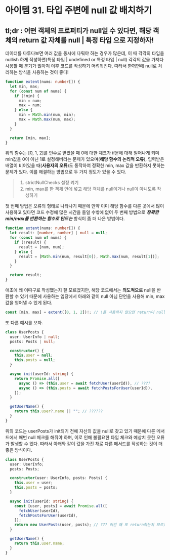 # 아이템 31. 타입 주변에 null 값 배치하기

## tl;dr : 어떤 객체의 프로퍼티가 null일 수 있다면, 해당 객체의 return 값 자체를 null | 특정 타입 으로 지정하자!

데이터를 다루다보면 여러 값을 동시에 다뤄야 하는 경우가 많은데, 이 때 각각의 타입을 nullish 하게 작성하면(특정 타입 | undefined or 특정 타입 | null) 각각의 값을 가져다 사용할 때 분기가 많아져 이후 코드를 작성하기 어려워진다. 따라서 한꺼면에 null로 처리하는 방식을 사용하는 것이 좋다!

```ts
function extent(nums: number[]) {
  let min, max;
  for (const num of nums) {
    if (!min) {
      min = num;
      max = num;
    } else {
      min = Math.min(num, min);
      max = Math.max(num, max);
    }
  }

  return [min, max];
}
```

위의 함수는 [0, 1, 2]를 인수로 받았을 때 0에 대한 체크가 if문에 대해 일어나게 되며 min값을 0이 아닌 1로 설정해버리는 문제가 있으며(**해당 함수의 논리적 오류**), 입력받은 배열이 비어있을 때(**사용자의 오류**)도 동작하여 정확한 min, max 값을 반환하지 못하는 문제가 있다. 이를 해결하는 방법으로 두 가지 정도가 있을 수 있다.

> 1. strictNullChecks 설정 켜기
> 2. min, max를 한 객체 안에 넣고 해당 객체를 null이거나 null이 아니도록 작성하기

첫 번째 방법은 오류의 형태로 나타나기 때문에 만약 이미 해당 함수를 다른 곳에서 많이 사용하고 있다면 코드 수정에 많은 시간을 들일 수밖에 없어 두 번째 방법으로 **_정확한 min/max를 반환하는 함수로 만드는_** 방식이 좀 더 나은 방법이다.

```ts
function extent(nums: number[]) {
  let result: [number, number] | null = null;
  for (const num of nums) {
    if (!result) {
      result = [num, num];
    } else {
      result = [Math.min(num, result[0]), Math.max(num, result[1])];
    }
  }

  return result;
}
```

애초에 왜 이따구로 작성했는지 잘 모르겠지만, 해당 코드에서는 **의도적으로** null을 반환할 수 있기 때문에 사용하는 입장에서 아래와 같이 null 아님 단언을 사용해 min, max 값을 얻어낼 수 있게 된다.

```ts
const [min, max] = extent([0, 1, 2])!; // !를 사용하지 않으면 return이 null 일 수 있어 min, max의 타입이 null 가능 타입이 되버림
```

또 다른 예시를 보자.

```ts
class UserPosts {
  user: UserInfo | null;
  posts: Posts | null;

  constructor() {
    this.user = null;
    this.posts = null;
  }

  async init(userId: string) {
    return Promise.all([
      async () => (this.user = await fetchUser(userId)), // ????
      async () => (this.posts = await fetchPostsForUser(userId)),
    ]);
  }

  getUserName() {
    return this.user?.name || ""; // ??????
  }
}
```

위의 코드는 userPosts가 init되기 전에 자신의 값을 null로 갖고 있기 때문에 다른 메서드에서 매번 null 체크를 해줘야 하며, 이로 인해 불필요한 타입 체크와 예상치 못한 오류가 발생할 수 있다. 따라서 아래와 같이 값을 가진 채로 다른 메서드를 작성하는 것이 더 좋은 방식이다.

```ts
class UserPosts {
  user: UserInfo;
  posts: Posts;

  constructor(user: UserInfo, posts: Posts) {
    this.user = user;
    this.posts = posts;
  }

  async init(userId: string) {
    const [user, posts] = await Promise.all([
      fetchUser(userId),
      fetchPostsForUser(userId),
    ]);
    return new UserPosts(user, posts); // ??? 이건 왜 또 return하는지 모르겠지만...
  }

  getUserName() {
    return this.user.name;
  }
}
```
